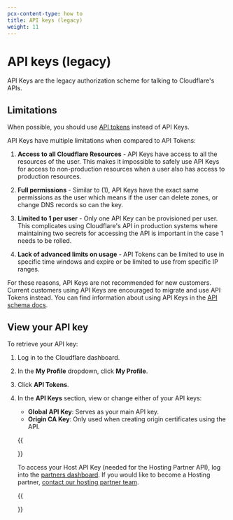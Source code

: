 ```yaml
---
pcx-content-type: how to
title: API keys (legacy)
weight: 11
---
```


# API keys (legacy)

API Keys are the legacy authorization scheme for talking to Cloudflare's APIs.

## Limitations

When possible, you should use [API tokens](/api/tokens/create/) instead of API Keys.

API Keys have multiple limitations when compared to API Tokens:

1.  **Access to all Cloudflare Resources** - API Keys have access to all the resources of the user. This makes it impossible to safely use API Keys for access to non-production resources when a user also has access to production resources.

2.  **Full permissions** - Similar to (1), API Keys have the exact same permissions as the user which means if the user can delete zones, or change DNS records so can the key.

3.  **Limited to 1 per user** - Only one API Key can be provisioned per user. This complicates using Cloudflare's API in production systems where maintaining two secrets for accessing the API is important in the case 1 needs to be rolled.

4.  **Lack of advanced limits on usage** - API Tokens can be limited to use in specific time windows and expire or be limited to use from specific IP ranges.

For these reasons, API Keys are not recommended for new customers. Current customers using API Keys are encouraged to migrate and use API Tokens instead. You can find information about using API Keys in the [API schema docs](https://api.cloudflare.com/#getting-started-requests).

## View your API key

To retrieve your API key:

1.  Log in to the Cloudflare dashboard.
2.  In the **My Profile** dropdown, click **My Profile**.
3.  Click **API Tokens**.
4.  In the **API Keys** section, view or change either of your API keys:

    *   **Global API Key**: Serves as your main API key.
    *   **Origin CA Key**: Only used when creating origin certificates using the API.

     {{<Aside type="note">}}

    To access your Host API Key (needed for the Hosting Partner API), log into the [partners dashboard](https://partners.cloudflare.com/login). If you would like to become a Hosting partner, [contact our hosting partner team](https://www.cloudflare.com/certified-partners).

     {{</Aside>}}
